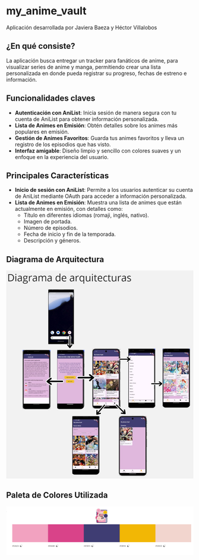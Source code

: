 # my_anime_vault
Aplicación desarrollada por Javiera Baeza y Héctor Villalobos

## ¿En qué consiste?

La aplicación busca entregar un tracker para fanáticos de anime, para visualizar series de anime y manga, permitiendo crear una lista personalizada en donde pueda registrar su progreso, fechas de estreno e información.

## Funcionalidades claves 

- **Autenticación con AniList**: Inicia sesión de manera segura con tu cuenta de AniList para obtener información personalizada.
- **Lista de Animes en Emisión**: Obtén detalles sobre los animes más populares en emisión.
- **Gestión de Animes Favoritos**: Guarda tus animes favoritos y lleva un registro de los episodios que has visto.
- **Interfaz amigable**: Diseño limpio y sencillo con colores suaves y un enfoque en la experiencia del usuario.

## Principales Características 

- **Inicio de sesión con AniList**: Permite a los usuarios autenticar su cuenta de AniList mediante OAuth para acceder a información personalizada.
- **Lista de Animes en Emisión**: Muestra una lista de animes que están actualmente en emisión, con detalles como:
  - Título en diferentes idiomas (romaji, inglés, nativo).
  - Imagen de portada.
  - Número de episodios.
  - Fecha de inicio y fin de la temporada.
  - Descripción y géneros.

## Diagrama de Arquitectura

![Diagrama de Arquitectura](assets/images/arquitectura.jpeg)

## Paleta de Colores Utilizada

![Paleta de Colores](assets/images/PaletaColores.png)
